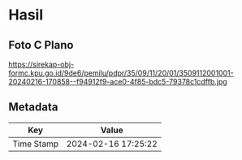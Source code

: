 # Hasil

## Foto C Plano

https://sirekap-obj-formc.kpu.go.id/9de6/pemilu/pdpr/35/09/11/20/01/3509112001001-20240216-170858--f94912f9-ace0-4f85-bdc5-79378c1cdffb.jpg


## Metadata

| Key        | Value               |
| ---------- | ------------------- |
| Time Stamp | 2024-02-16 17:25:22 |



